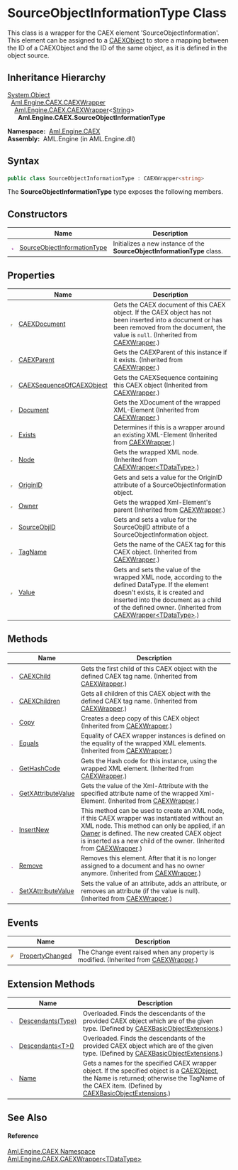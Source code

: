 SourceObjectInformationType Class
=================================
This class is a wrapper for the CAEX element 'SourceObjectInformation'. This element can be assigned to a [CAEXObject][1] to store a mapping between the ID of a CAEXObject and the ID of the same object, as it is defined in the object source.


Inheritance Hierarchy
---------------------
[System.Object][2]  
  [Aml.Engine.CAEX.CAEXWrapper][3]  
    [Aml.Engine.CAEX.CAEXWrapper][4]&lt;[String][5]>  
      **Aml.Engine.CAEX.SourceObjectInformationType**  

  **Namespace:**  [Aml.Engine.CAEX][6]  
  **Assembly:**  AML.Engine (in AML.Engine.dll)

Syntax
------

```csharp
public class SourceObjectInformationType : CAEXWrapper<string>
```

The **SourceObjectInformationType** type exposes the following members.


Constructors
------------

                 | Name                             | Description                                                              
---------------- | -------------------------------- | ------------------------------------------------------------------------ 
![Public method] | [SourceObjectInformationType][7] | Initializes a new instance of the **SourceObjectInformationType** class. 


Properties
----------

                   | Name                           | Description                                                                                                                                                                                                                                       
------------------ | ------------------------------ | ------------------------------------------------------------------------------------------------------------------------------------------------------------------------------------------------------------------------------------------------- 
![Public property] | [CAEXDocument][8]              | Gets the CAEX document of this CAEX object. If the CAEX object has not been inserted into a document or has been removed from the document, the value is `null`. (Inherited from [CAEXWrapper][3].)                                               
![Public property] | [CAEXParent][9]                | Gets the CAEXParent of this instance if it exists. (Inherited from [CAEXWrapper][3].)                                                                                                                                                             
![Public property] | [CAEXSequenceOfCAEXObject][10] | Gets the CAEXSequence containing this CAEX object (Inherited from [CAEXWrapper][3].)                                                                                                                                                              
![Public property] | [Document][11]                 | Gets the XDocument of the wrapped XML-Element (Inherited from [CAEXWrapper][3].)                                                                                                                                                                  
![Public property] | [Exists][12]                   | Determines if this is a wrapper around an existing XML-Element (Inherited from [CAEXWrapper][3].)                                                                                                                                                 
![Public property] | [Node][13]                     | Gets the wrapped XML node. (Inherited from [CAEXWrapper&lt;TDataType>][4].)                                                                                                                                                                       
![Public property] | [OriginID][14]                 | Gets and sets a value for the OriginID attribute of a SourceObjectInformation object.                                                                                                                                                             
![Public property] | [Owner][15]                    | Gets the wrapped Xml-Element's parent (Inherited from [CAEXWrapper][3].)                                                                                                                                                                          
![Public property] | [SourceObjID][16]              | Gets and sets a value for the SourceObjID attribute of a SourceObjectInformation object.                                                                                                                                                          
![Public property] | [TagName][17]                  | Gets the name of the CAEX tag for this CAEX object. (Inherited from [CAEXWrapper][3].)                                                                                                                                                            
![Public property] | [Value][18]                    | Gets and sets the value of the wrapped XML node, according to the defined DataType. If the element doesn't exists, it is created and inserted into the document as a child of the defined owner. (Inherited from [CAEXWrapper&lt;TDataType>][4].) 


Methods
-------

                 | Name                     | Description                                                                                                                                                                                                                                                                      
---------------- | ------------------------ | -------------------------------------------------------------------------------------------------------------------------------------------------------------------------------------------------------------------------------------------------------------------------------- 
![Public method] | [CAEXChild][19]          | Gets the first child of this CAEX object with the defined CAEX tag name. (Inherited from [CAEXWrapper][3].)                                                                                                                                                                      
![Public method] | [CAEXChildren][20]       | Gets all children of this CAEX object with the defined CAEX tag name. (Inherited from [CAEXWrapper][3].)                                                                                                                                                                         
![Public method] | [Copy][21]               | Creates a deep copy of this CAEX object (Inherited from [CAEXWrapper][3].)                                                                                                                                                                                                       
![Public method] | [Equals][22]             | Equality of CAEX wrapper instances is defined on the equality of the wrapped XML elements. (Inherited from [CAEXWrapper][3].)                                                                                                                                                    
![Public method] | [GetHashCode][23]        | Gets the Hash code for this instance, using the wrapped XML element. (Inherited from [CAEXWrapper][3].)                                                                                                                                                                          
![Public method] | [GetXAttributeValue][24] | Gets the value of the Xml-Attribute with the specified attribute name of the wrapped Xml-Element. (Inherited from [CAEXWrapper][3].)                                                                                                                                             
![Public method] | [InsertNew][25]          | This method can be used to create an XML node, if this CAEX wrapper was instantiated without an XML node. This method can only be applied, if an [Owner][15] is defined. The new created CAEX object is inserted as a new child of the owner. (Inherited from [CAEXWrapper][3].) 
![Public method] | [Remove][26]             | Removes this element. After that it is no longer assigned to a document and has no owner anymore. (Inherited from [CAEXWrapper][3].)                                                                                                                                             
![Public method] | [SetXAttributeValue][27] | Sets the value of an attribute, adds an attribute, or removes an attribute (if the value is null). (Inherited from [CAEXWrapper][3].)                                                                                                                                            


Events
------

                | Name                  | Description                                                                               
--------------- | --------------------- | ----------------------------------------------------------------------------------------- 
![Public event] | [PropertyChanged][28] | The Change event raised when any property is modified. (Inherited from [CAEXWrapper][3].) 


Extension Methods
-----------------

                           | Name                      | Description                                                                                                                                                                                                   
-------------------------- | ------------------------- | ------------------------------------------------------------------------------------------------------------------------------------------------------------------------------------------------------------- 
![Public Extension Method] | [Descendants(Type)][29]   | Overloaded. Finds the descendants of the provided CAEX object which are of the given type. (Defined by [CAEXBasicObjectExtensions][30].)                                                                      
![Public Extension Method] | [Descendants&lt;T>()][31] | Overloaded. Finds the descendants of the provided CAEX object which are of the given type. (Defined by [CAEXBasicObjectExtensions][30].)                                                                      
![Public Extension Method] | [Name][32]                | Gets a names for the specified CAEX wrapper object. If the specified object is a [CAEXObject][1], the Name is returned; otherwise the TagName of the CAEX item. (Defined by [CAEXBasicObjectExtensions][30].) 


See Also
--------

#### Reference
[Aml.Engine.CAEX Namespace][6]  
[Aml.Engine.CAEX.CAEXWrapper&lt;TDataType>][4]  

[1]: ../CAEXObject/README.md
[2]: https://docs.microsoft.com/dotnet/api/system.object
[3]: ../CAEXWrapper/README.md
[4]: ../CAEXWrapper_1/README.md
[5]: https://docs.microsoft.com/dotnet/api/system.string
[6]: ../README.md
[7]: _ctor.md
[8]: ../CAEXWrapper/CAEXDocument.md
[9]: ../CAEXWrapper/CAEXParent.md
[10]: ../CAEXWrapper/CAEXSequenceOfCAEXObject.md
[11]: ../CAEXWrapper/Document.md
[12]: ../CAEXWrapper/Exists.md
[13]: ../CAEXWrapper_1/Node.md
[14]: OriginID.md
[15]: ../CAEXWrapper/Owner.md
[16]: SourceObjID.md
[17]: ../CAEXWrapper/TagName.md
[18]: ../CAEXWrapper_1/Value.md
[19]: ../CAEXWrapper/CAEXChild.md
[20]: ../CAEXWrapper/CAEXChildren.md
[21]: ../CAEXWrapper/Copy.md
[22]: ../CAEXWrapper/Equals.md
[23]: ../CAEXWrapper/GetHashCode.md
[24]: ../CAEXWrapper/GetXAttributeValue.md
[25]: ../CAEXWrapper/InsertNew.md
[26]: ../CAEXWrapper/Remove.md
[27]: ../CAEXWrapper/SetXAttributeValue.md
[28]: ../CAEXWrapper/PropertyChanged.md
[29]: ../../Aml.Engine.CAEX.Extensions/CAEXBasicObjectExtensions/Descendants.md
[30]: ../../Aml.Engine.CAEX.Extensions/CAEXBasicObjectExtensions/README.md
[31]: ../../Aml.Engine.CAEX.Extensions/CAEXBasicObjectExtensions/Descendants__1.md
[32]: ../../Aml.Engine.CAEX.Extensions/CAEXBasicObjectExtensions/Name.md
[33]: https://www.automationml.org
[34]: ../../icons/logoShade.png
[Public method]: ../../icons/pubmethod.gif "Public method"
[Public property]: ../../icons/pubproperty.gif "Public property"
[Public event]: ../../icons/pubevent.gif "Public event"
[Public Extension Method]: ../../icons/pubextension.gif "Public Extension Method"
